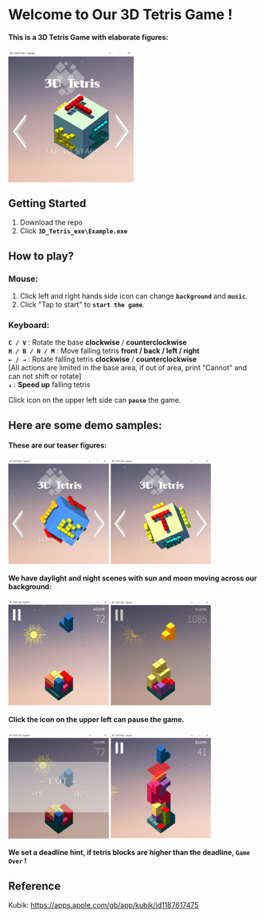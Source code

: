 # Welcome to Our 3D Tetris Game !
#### This is a 3D Tetris Game with elaborate figures: <br>
<img src="Demo/demo1.png" width="50%" align="middle"/>

## Getting Started
1. Download the repo
2. Click **```3D_Tetris_exe\Example.exe```**
## How to play?

### Mouse:
1. Click left and right hands side icon can change **```background```** and **```music```**. <br>
2. Click "Tap to start" to **```start the game```**. <br>

### Keyboard:
  **```C / V```** : Rotate the base **clockwise** / **counterclockwise** <br>
  **```H / B / N / M```** : Move falling tetris **front / back / left / right** <br>
  **```← / →```** : Rotate falling tetris **clockwise** / **counterclockwise** <br>
  [All actions are limited in the base area, if out of area, print "Cannot" and can not shift or rotate] <br>
  **```↓```** : **Speed up** falling tetris <br>

Click icon on the upper left side can **```pause```** the game.

## Here are some demo samples:
#### These are our teaser figures:

<p float="left">
  <img src="Demo/demo5.png" width="40%" align="middle"/>
  <img src="Demo/demo6.png" width="40%" align="middle"/>
</p>

#### We have daylight and night scenes with sun and moon moving across our background:

<p float="left">
  <img src="Demo/sun_shadow.png" width="40%" align="middle"/>
  <img src="Demo/moon_shadow.png" width="40%" align="middle"/>
</p>

#### Click the icon on the upper left can pause the game. 
<p float="left">
  <img src="Demo/pause.png" width="40%" align="middle"/>
  <img src="Demo/deadline.png" width="40%" align="middle"/>
</p>

#### We set a deadline hint, if tetris blocks are higher than the deadline, **```Game Over```** !

## Reference
Kubik: https://apps.apple.com/gb/app/kubik/id1187617475
